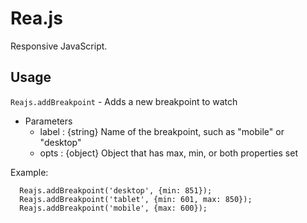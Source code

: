 # Rea.js

Responsive JavaScript.

## Usage

`Reajs.addBreakpoint` - Adds a new breakpoint to watch
  - Parameters
    - label : {string} Name of the breakpoint, such as "mobile" or "desktop"
    - opts : {object} Object that has max, min, or both properties set

Example:
```
  Reajs.addBreakpoint('desktop', {min: 851});
  Reajs.addBreakpoint('tablet', {min: 601, max: 850});
  Reajs.addBreakpoint('mobile', {max: 600});
```